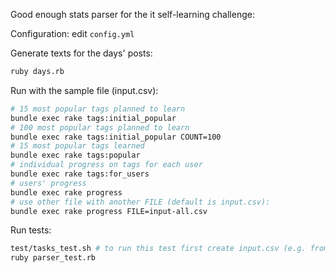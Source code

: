 Good enough stats parser for the it self-learning challenge:

Configuration: edit `config.yml`

Generate texts for the days' posts:
```bash
ruby days.rb
```

Run with the sample file (input.csv):
```bash
# 15 most popular tags planned to learn
bundle exec rake tags:initial_popular
# 100 most popular tags planned to learn
bundle exec rake tags:initial_popular COUNT=100
# 15 most popular tags learned
bundle exec rake tags:popular
# individual progress on tags for each user
bundle exec rake tags:for_users
# users' progress
bundle exec rake progress
# use other file with another FILE (default is input.csv):
bundle exec rake progress FILE=input-all.csv
```

Run tests:
```bash
test/tasks_test.sh # to run this test first create input.csv (e.g. from input.sample.csv)
ruby parser_test.rb
```
